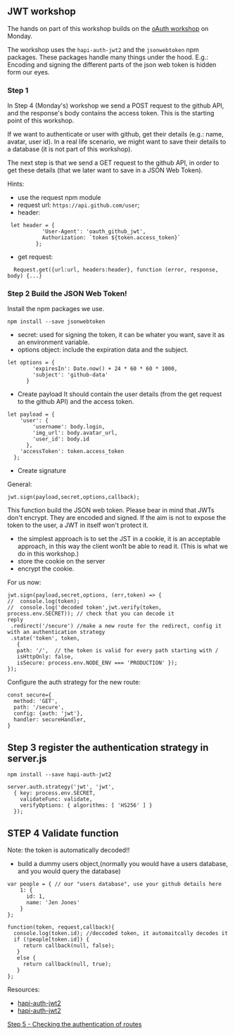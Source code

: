 ## JWT workshop


The hands on part of this workshop builds on the [oAuth workshop](https://github.com/foundersandcoders/oauth) on Monday.  


The workshop uses the ```hapi-auth-jwt2``` and the ```jsonwebtoken``` npm packages. These packages handle many things under the hood. E.g.: Encoding and signing the different parts of the json web token is hidden form our eyes.

### Step 1

 In Step 4 (Monday's) workshop we send a POST request to the github API, and the response's body
contains the access token. This is the starting point of this workshop.

If we want to authenticate or user with github, get their details (e.g.: name, avatar, user id).
In a real life scenario, we might want to save their details to a database (it is not part of this workshop).

The next step is that we send a GET request to the github API, in order to get these details (that we later want to save in a JSON Web Token).

Hints:
- use the request npm module
- request url: `https://api.github.com/user`;
- header:  
 ```
  let header = {
            'User-Agent': 'oauth_github_jwt',
            Authorization: `token ${token.access_token}`
          };
```
- get request:  
```
  Request.get({url:url, headers:header}, function (error, response, body) {...}
  ```
### Step 2  Build the JSON Web Token!

Install the npm packages we use.

```
npm install --save jsonwebtoken
```

- secret: used for signing the token, it can be  whater you want, save it as an environment variable.
- options object: include the expiration data and the subject.
```
let options = {
        'expiresIn': Date.now() + 24 * 60 * 60 * 1000,
        'subject': 'github-data'
      }
```
- Create payload
It should contain the user details (from the get request to the github API) and the access token.

```
let payload = {
    'user': {
        'username': body.login,
        'img_url': body.avatar_url,
        'user_id': body.id
      },
    'accessToken': token.access_token
  };
```

  -  Create signature

General:
```
jwt.sign(payload,secret,options,callback);
```

This function build the JSON web token. Please bear in mind that JWTs don't encrypt. They are encoded and signed. If the aim is not to expose the token to the user, a JWT in itself won't protect it.

- the simplest approach is to set the JST in a cookie, it is an acceptable approach, in this way the client won1t be able to read it. (This is what we do in this workshop.)
- store the cookie on the server
- encrypt the cookie.

For us now:
```
jwt.sign(payload,secret,options, (err,token) => {
//  console.log(token);
//  console.log('decoded token',jwt.verify(token, process.env.SECRET)); // check that you can decode it
reply
 .redirect('/secure') //make a new route for the redirect, config it with an authentication strategy
 .state('token', token,
   {
   path: '/',  // the token is valid for every path starting with /
   isHttpOnly: false,
   isSecure: process.env.NODE_ENV === 'PRODUCTION' });
});
```

Configure the auth strategy for the new route:
```
const secure={
  method: 'GET',
  path: '/secure',
  config: {auth: 'jwt'},
  handler: secureHandler,
}
```

## Step 3 register the authentication strategy in server.js


```
npm install --save hapi-auth-jwt2
```

```
server.auth.strategy('jwt', 'jwt',
  { key: process.env.SECRET,
    validateFunc: validate,
    verifyOptions: { algorithms: [ 'HS256' ] }
  });
```

## STEP 4  Validate function
Note: the token is automatically decoded!!

- build a dummy users object,(normally you would have a users database, and you would query the database)

```
var people = { // our "users database", use your github details here
    1: {
      id: 1,
      name: 'Jen Jones'
    }
};
```

```
function(token, request,callback){
  console.log(token.id); //deccoded token, it automaitcally decodes it
  if (!people[token.id]) {
     return callback(null, false);
   }
   else {
     return callback(null, true);
   }
};
```

Resources:
- [hapi-auth-jwt2](https://github.com/dwyl/hapi-auth-jwt2)
- [hapi-auth-jwt2](https://www.npmjs.com/package/hapi-auth-jwt2)


[Step 5 - Checking the authentication of routes](./Step5.md)
